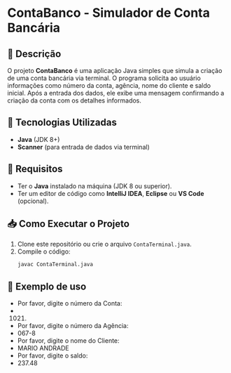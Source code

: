 # ContaBanco - Simulador de Conta Bancária

## 📌 Descrição
O projeto **ContaBanco** é uma aplicação Java simples que simula a criação de uma conta bancária via terminal. O programa solicita ao usuário informações como número da conta, agência, nome do cliente e saldo inicial. Após a entrada dos dados, ele exibe uma mensagem confirmando a criação da conta com os detalhes informados.

## 🚀 Tecnologias Utilizadas
- **Java** (JDK 8+)
- **Scanner** (para entrada de dados via terminal)

## 📜 Requisitos
- Ter o **Java** instalado na máquina (JDK 8 ou superior).
- Ter um editor de código como **IntelliJ IDEA**, **Eclipse** ou **VS Code** (opcional).

## 📥 Como Executar o Projeto
1. Clone este repositório ou crie o arquivo `ContaTerminal.java`.
2. Compile o código:
   ```sh
   javac ContaTerminal.java
## 📌 Exemplo de uso
- Por favor, digite o número da Conta:
- 1021. 
- Por favor, digite o número da Agência:
- 067-8
- Por favor, digite o nome do Cliente:
- MARIO ANDRADE 
- Por favor, digite o saldo:
- 237.48
